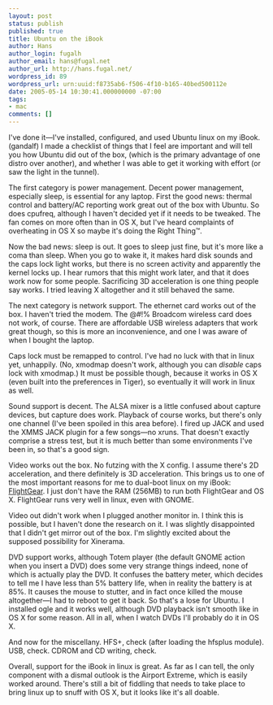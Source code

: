 ```yaml
---
layout: post
status: publish
published: true
title: Ubuntu on the iBook
author: Hans
author_login: fugalh
author_email: hans@fugal.net
author_url: http://hans.fugal.net/
wordpress_id: 89
wordpress_url: urn:uuid:f8735ab6-f506-4f10-b165-40bed500112e
date: 2005-05-14 10:30:41.000000000 -07:00
tags:
- mac
comments: []
---
```

<p>I've done it&mdash;I've installed, configured, and used Ubuntu linux on my
iBook. (gandalf) I made a checklist of things that I feel are important and
will tell you how Ubuntu did out of the box, (which is the primary advantage of
one distro over another), and whether I was able to get it working with effort
(or saw the light in the tunnel).</p>

<p>The first category is power management. Decent power management, especially
sleep, is essential for any laptop. First the good news: thermal control and
battery/AC reporting work great out of the box with Ubuntu. So does cpufreq,
although I haven't decided yet if it needs to be tweaked. The fan comes on more
often than in OS X, but I've heard complaints of overheating in OS X so maybe
it's doing the Right Thing&trade;. </p>

<p>Now the bad news: sleep is out. It goes to sleep just fine, but it's more like
a coma than sleep. When you go to wake it, it makes hard disk sounds and the
caps lock light works, but there is no screen activity and apparently the
kernel locks up. I hear rumors that this might work later, and that it does
work now for some people. Sacrificing 3D acceleration is one thing people say
works. I tried leaving X altogether and it still behaved the same.</p>

<p>The next category is network support. The ethernet card works out of the box. I
haven't tried the modem. The @#!% Broadcom wireless card does not work, of
course. There are affordable USB wireless adapters that work great though, so
this is more an inconvenience, and one I was aware of when I bought the laptop.</p>

<p>Caps lock must be remapped to control. I've had no luck with that in linux yet,
unhappily. (No, xmodmap doesn't work, although you can <em>disable</em> caps lock with
xmodmap.) It must be possible though, because it works in OS X (even built into
the preferences in Tiger), so eventually it will work in linux as well.</p>

<p>Sound support is decent. The ALSA mixer is a little confused about capture
devices, but capture does work. Playback of course works, but there's only one
channel (I've been spoiled in this area before). I fired up JACK and used the
XMMS JACK plugin for a few songs&mdash;no xruns. That doesn't exactly comprise
a stress test, but it is much better than some environments I've been in, so
that's a good sign.</p>

<p>Video works out the box. No futzing with the X config. I assume there's 2D
acceleration, and there definitely is 3D acceleration. This brings us to one of
the most important reasons for me to dual-boot linux on my iBook:
<a href="http://www.flightgear.org/">FlightGear</a>. I just don't have the RAM (256MB) to
run both FlightGear and OS X. FlightGear runs very well in linux, even with
GNOME. </p>

<p>Video out didn't work when I plugged another monitor in. I think this is
possible, but I haven't done the research on it. I was slightly disappointed
that I didn't get mirror out of the box. I'm slightly excited about the
supposed possibility for Xinerama.</p>

<p>DVD support works, although Totem player (the default GNOME action when you
insert a DVD) does some very strange things indeed, none of which is actually
play the DVD. It confuses the battery meter, which decides to tell me I have
less than 5% battery life, when in reality the battery is at 85%. It causes the
mouse to stutter, and in fact once killed the mouse altogether&mdash;I had to
reboot to get it back. So that's a lose for Ubuntu. I installed ogle and it
works well, although DVD playback isn't smooth like in OS X for some reason.
All in all, when I watch DVDs I'll probably do it in OS X.</p>

<p>And now for the miscellany. HFS+, check (after loading the hfsplus module).
USB, check. CDROM and CD writing, check. </p>

<p>Overall, support for the iBook in linux is great. As far as I can tell, the
only component with a dismal outlook is the Airport Extreme, which is easily
worked around. There's still a bit of fiddling that needs to take place to
bring linux up to snuff with OS X, but it looks like it's all doable.</p>
